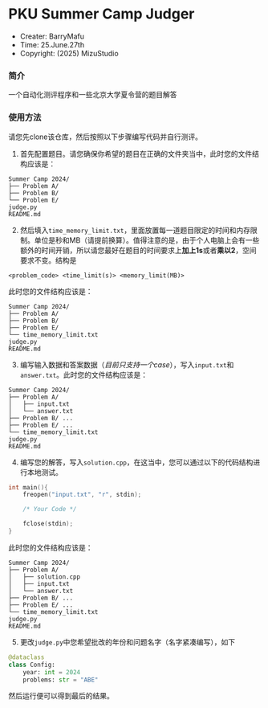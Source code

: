 # PKU Summer Camp Judger

- Creater: BarryMafu
- Time: 25.June.27th
- Copyright: (2025) MizuStudio

### 简介
一个自动化测评程序和一些北京大学夏令营的题目解答

### 使用方法
请您先clone该仓库，然后按照以下步骤编写代码并自行测评。

1. 首先配置题目。请您确保你希望的题目在正确的文件夹当中，此时您的文件结构应该是：
```
Summer Camp 2024/
├── Problem A/
├── Problem B/
└── Problem E/
judge.py
README.md
```

2. 然后填入`time_memory_limit.txt`，里面放置每一道题目限定的时间和内存限制。单位是秒和MB（请提前换算）。值得注意的是，由于个人电脑上会有一些额外的时间开销，所以请您最好在题目的时间要求上**加上1s**或者**乘以2**，空间要求不变。结构是
```
<problem_code> <time_limit(s)> <memory_limit(MB)>
```
此时您的文件结构应该是：
```
Summer Camp 2024/
├── Problem A/
├── Problem B/
├── Problem E/
└── time_memory_limit.txt
judge.py
README.md
```

3. 编写输入数据和答案数据（*目前只支持一个case*），写入`input.txt`和`answer.txt`。此时您的文件结构应该是：
```
Summer Camp 2024/
├── Problem A/
│   ├── input.txt
│   └── answer.txt
├── Problem B/ ...
├── Problem E/ ...
└── time_memory_limit.txt
judge.py
README.md
```

4. 编写您的解答，写入`solution.cpp`，在这当中，您可以通过以下的代码结构进行本地测试。
```cpp
int main(){
    freopen("input.txt", "r", stdin);

    /* Your Code */

    fclose(stdin);
}
```
此时您的文件结构应该是：
```
Summer Camp 2024/
├── Problem A/
│   ├── solution.cpp
│   ├── input.txt
│   └── answer.txt
├── Problem B/ ...
├── Problem E/ ...
└── time_memory_limit.txt
judge.py
README.md
```

5. 更改`judge.py`中您希望批改的年份和问题名字（名字紧凑编写），如下
```python
@dataclass
class Config:
    year: int = 2024
    problems: str = "ABE"
```
然后运行便可以得到最后的结果。
